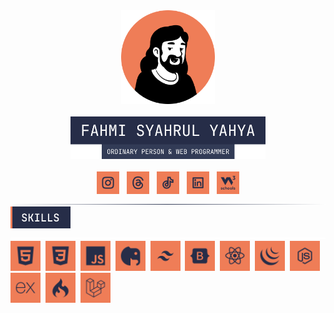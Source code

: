 <div align="center">
  <img src="profile.png" width="150" height="150">
  <br>
  <br>
  <img src="images/label-name.png" width="312">
  <br>
  <br>
  <a href="https://www.instagram.com/code.with.fahmi/"><img src="images/instagran.svg" width="36"></a>
  &nbsp;
  <a href="https://www.threads.net/@code.with.fahmi"><img src="images/threads.svg" width="36"></a>
  &nbsp;
  <a href="https://www.tiktok.com/@code.with.fahmi"><img src="images/tiktok.svg" width="36"></a>
  &nbsp;
  <a href="https://www.linkedin.com/in/fahmi-syahrul-yahya"><img src="images/linkedin.svg" width="36" /></a>
  &nbsp;
  <a href=""><img src="images/w3profile.svg" width="36" /></a>
</div>
<img src="images/border.svg">
<br>
<div>
  <img src="images/label-skills.svg" width="96">
  <img src="images/border-transparent.png" >
  <img src="images/HTML.svg" width="48">&nbsp;
  <img src="images/CSS.svg" width="48">&nbsp;
  <img src="images/JS.svg" width="48">&nbsp;
  <img src="images/PHP.svg" width="48">&nbsp;
  <img src="images/Tailwind.svg" width="48">&nbsp;
  <img src="images/Bootstrap.svg" width="48">&nbsp;
  <img src="images/React.svg" width="48">&nbsp;
  <img src="images/jQuery.svg" width="48">&nbsp;
  <img src="images/Nodejs.svg" width="48">&nbsp;
  <img src="images/Express.svg" width="48">&nbsp;
  <img src="images/CodeIgniter.svg" width="48">&nbsp;
  <img src="images/Laravel.svg" width="48">
</div>
